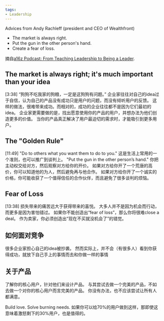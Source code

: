 ```yaml
---
tags: 
- Leadership
---
```


Advices from Andy Rachleff (president and CEO of Wealthfront)

- The market is always right.
- Put the gun in the other person's hand.
- Create a fear of loss.

摘自[a16z Podcast: From Teaching Leadership to Being a Leader](https://soundcloud.com/a16z/rachleff-coates-breakline-vets).

## The market is always right; it's much important than your idea

[3:38]
“狗狗不吃我家的狗粮，一定是这狗狗有问题。”
企业家往往对自己的idea过于自信，认为自己的产品没有成功只是用户的问题，而没有倾听用户的反馈。
这样的做法，很难带来成功。而相对的，成功的企业往往都不是因为它们最初的idea。
企业家更需要做的是，找出愿意使用你的产品的用户，并想办法为他们创造更多的价值。
当你的产品真正解决了用户最迫切的需求时，才能吸引到更多用户。

## The "Golden Rule"

[11:49]
"Do to others what you want them to do to you."
这是生活上常用的一个准则，也可以推广到谈判上。
"Put the gun in the other person’s hand."
你把主动权交给对方，然后观察对方给你的开价。
如果对方给你开了一个荒唐的高价，你可以知道他的为人，然后避免再与他合作。
如果对方给你开了一个诚实的价格，你可能收获了一个值得信任的合作伙伴，而且避免了很多谈判的烦恼。

## Fear of Loss

[13:38]
损失带来的痛苦远大于获得带来的喜悦。
大多人并不是因为机会而行动，而更多是因为害怕错过。
如果你不能创造出“fear of loss”，那么你将很难close a deal。
作为卖家，你必须创造出“现在不买就没机会了”的错觉。

## 如何面对竞争

很多企业家担心自己的idea被抄袭。
然而实际上，并不会（有很多人）看到你获得成功，就放下自己手上的事情而去和你做一样的事情

## 关于产品

了解你的核心用户，针对他们来设计产品。
与其尝试去做一个完美的产品，不如去做一个对你的核心用户而言完美的产品。
你没有办法，也不应该尝试让所有人都满意。

Build love. Solve burning needs.
如果你可以给70%的用户做到这样，那即使这意味着激怒剩下的30%用户，也是值得的。
